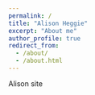 ```yaml
---
permalink: /
title: "Alison Heggie"
excerpt: "About me"
author_profile: true
redirect_from: 
  - /about/
  - /about.html
---
```


Alison site
